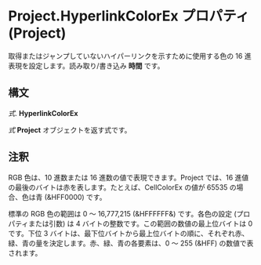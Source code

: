
# Project.HyperlinkColorEx プロパティ (Project)

取得またはジャンプしていないハイパーリンクを示すために使用する色の 16 進表現を設定します。読み取り/書き込み **時間** です。


## 構文

 _式_. **HyperlinkColorEx**

 _式_ **Project** オブジェクトを返す式です。


## 注釈

RGB 色は、10 進数または 16 進数の値で表現できます。Project では、16 進値の最後のバイトは赤を表します。たとえば、CellColorEx の値が 65535 の場合、色は青 (&amp;HFF0000) です。

標準の RGB 色の範囲は 0 ～ 16,777,215 (&amp;HFFFFFF&amp;) です。各色の設定 (プロパティまたは引数) は 4 バイトの整数です。この範囲の数値の最上位バイトは 0 です。下位 3 バイトは、最下位バイトから最上位バイトの順に、それぞれ赤、緑、青の量を決定します。赤、緑、青の各要素は、0 ～ 255 (&amp;HFF) の数値で表されます。

